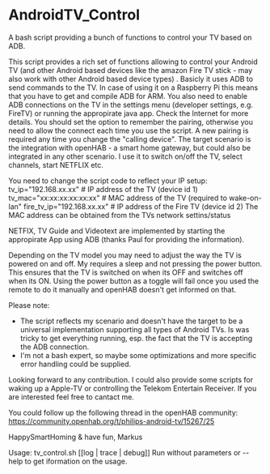 # AndroidTV_Control
A bash script providing a bunch of functions to control your TV based on ADB.

This script provides a rich set of functions allowing to control your Android TV (and other Android based devices like the amazon Fire TV stick - may also work with other Android based device types) .
Basicly it uses ADB to send commands to the TV. In case of using it on a Raspberry Pi this means that you have to get and compile ADB for ARM. You also need to enable ADB connections on the TV in the settings menu (developer settings, e.g. FireTV) or running the appropirate java app. Check the Internet for more details. You should set the option to remember the pairing, otherwise you need to allow the connect each time you use the script. A new pairing is required any time you change the "calling device".
The target scenario is the integration with openHAB - a smart home gateway, but could also be integrated in any other scenario. I use it to switch on/off the TV, select channels, start NETFLIX etc.

You need to change the script code to reflect your IP setup:
tv_ip="192.168.xx.xx"       # IP address of the TV (device id 1)
tv_mac="xx:xx:xx:xx:xx:xx"  # MAC address of the TV (required to wake-on-lan"
fire_tv_ip="192.168.xx.xx"  # IP address of the Fire TV (device id 2)
The MAC address can be obtained from the TVs network settins/status

NETFIX, TV Guide and Videotext are implemented by starting the appropirate App using ADB (thanks Paul for providing the information).

Depending on the TV model you may need to adjust the way the TV is powered on and off. My requires a sleep and not pressing the power button. This ensures that the TV is switched on when its OFF and switches off when its ON. Using the power button as a toggle will fail once you used the remote to do it manually and openHAB doesn't get informed on that.

Please note:
- The script reflects my scenario and doesn't have the target to be a universal implementation supporting all types of Android TVs. Is was tricky to get everything running, esp. the fact that the TV is accepting the ADB connection.
- I'm not a bash expert, so maybe some optimizations and more specific error handling could be supplied.

Looking forward to any contribution. I could also provide some scripts for waking up a Apple-TV or controlling the Telekom Entertain Receiver. If you are interested feel free to cantact me.

You could follow up the following thread in the openHAB community:
https://community.openhab.org/t/philips-android-tv/15267/25

HappySmartHoming & have fun,
Markus


Usage: tv_control.sh <command> [<device id>[log | trace | debug]]
Run without parameters or --help to get iformation on the usage.


